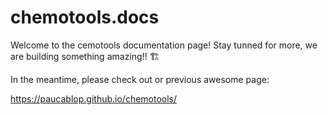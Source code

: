# chemotools.docs
Welcome to the cemotools documentation page! Stay tunned for more, we are building something amazing!! 🏗️

In the meantime, please check out or previous awesome page:

https://paucablop.github.io/chemotools/
